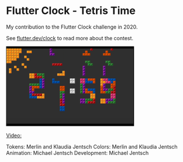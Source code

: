 # Flutter Clock - Tetris Time

My contribution to the Flutter Clock challenge in 2020.

See [flutter.dev/clock](https://flutter.dev/clock) to read more about the contest.

<img src='screenshot.png' width='350'>

[Video:](https://youtu.be/QUarBECvlJo)

Tokens: Merlin and Klaudia Jentsch
Colors: Merlin and Klaudia Jentsch
Animation: Michael Jentsch
Development: Michael Jentsch
